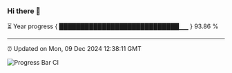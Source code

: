 ### Hi there 👋

⏳ Year progress { ████████████████████████████▁▁ } 93.86 %

---

⏰ Updated on Mon, 09 Dec 2024 12:38:11 GMT

![Progress Bar CI](https://github.com/liununu/liununu/workflows/Progress%20Bar%20CI/badge.svg)
